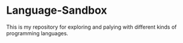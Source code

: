 # Language-Sandbox

This is my repository for exploring and palying with different kinds of programming languages.
